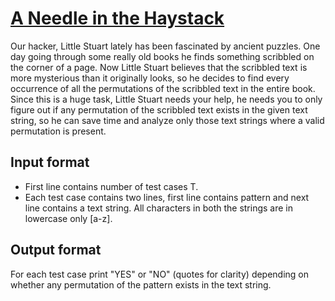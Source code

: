 # [A Needle in the Haystack][link]

Our hacker, Little Stuart lately has been fascinated by ancient puzzles. One day going through some really old books he finds something scribbled on the corner of a page. Now Little Stuart believes that the scribbled text is more mysterious than it originally looks, so he decides to find every occurrence of all the permutations of the scribbled text in the entire book. Since this is a huge task, Little Stuart needs your help, he needs you to only figure out if any permutation of the scribbled text exists in the given text string, so he can save time and analyze only those text strings where a valid permutation is present.

## Input format

- First line contains number of test cases T.
- Each test case contains two lines, first line contains pattern and next line contains a text string. All characters in both the strings are in lowercase only [a-z].

## Output format

For each test case print "YES" or "NO" (quotes for clarity) depending on whether any permutation of the pattern exists in the text string.

[link]: https://www.hackerearth.com/practice/data-structures/hash-tables/basics-of-hash-tables/practice-problems/algorithm/a-needle-in-the-haystack-1/
